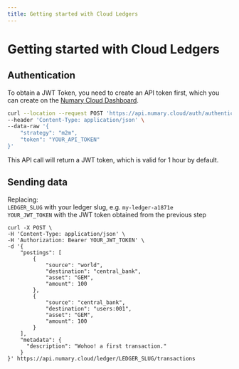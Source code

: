 ```yaml
---
title: Getting started with Cloud Ledgers
---
```

# Getting started with Cloud Ledgers

## Authentication

To obtain a JWT Token, you need to create an API token first, which you can create on the [Numary Cloud Dashboard](https://my.numary.cloud/integrations).

```bash
curl --location --request POST 'https://api.numary.cloud/auth/authenticate/tokens' \
--header 'Content-Type: application/json' \
--data-raw '{
    "strategy": "m2m",
    "token": "YOUR_API_TOKEN"
}'
```
This API call will return a JWT token, which is valid for 1 hour by default.

## Sending data

Replacing:  
`LEDGER_SLUG` with your ledger slug, e.g. `my-ledger-a1871e`  
`YOUR_JWT_TOKEN` with the JWT token obtained from the previous step

```shell
curl -X POST \
-H 'Content-Type: application/json' \
-H 'Authorization: Bearer YOUR_JWT_TOKEN' \
-d '{
    "postings": [
        {
            "source": "world",
            "destination": "central_bank",
            "asset": "GEM",
            "amount": 100
        },
        {
            "source": "central_bank",
            "destination": "users:001",
            "asset": "GEM",
            "amount": 100
        }
    ],
    "metadata": {
      "description": "Wohoo! a first transaction."
    }
}' https://api.numary.cloud/ledger/LEDGER_SLUG/transactions
```

